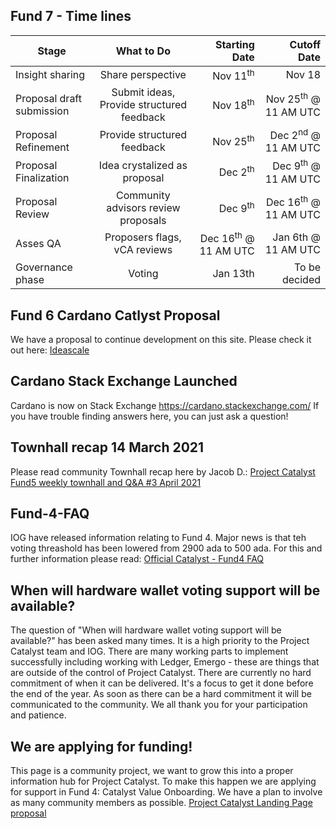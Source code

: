 ## Fund 7 - Time lines



| Stage                     | What to Do           | Starting Date | Cutoff Date  |
| ------------------------- |:--------------------:| ------------:|--------------:|
| Insight sharing           |Share perspective                             | Nov 11<sup>th</sup> |Nov 18|
| Proposal draft submission |Submit ideas, Provide structured feedback      | Nov 18<sup>th</sup> |Nov 25<sup>th</sup> @ 11 AM UTC|
| Proposal Refinement       |Provide structured feedback                   | Nov 25<sup>th</sup> |Dec 2<sup>nd</sup> @ 11 AM UTC|
|Proposal Finalization      |Idea crystalized as proposal                  | Dec 2<sup>th</sup>  |Dec 9<sup>th</sup> @ 11 AM UTC|
|Proposal Review            |Community advisors review proposals           | Dec 9<sup>th</sup>  |Dec 16<sup>th</sup> @ 11 AM UTC|
|Asses QA                   |Proposers flags, vCA reviews                  | Dec 16<sup>th</sup> @ 11 AM UTC   | Jan 6th @ 11 AM UTC|
|Governance phase           |Voting   |     Jan 13th   | To be decided|


## Fund 6 Cardano Catlyst Proposal

We have a proposal to continue development on this site. Please check it out here:
[Ideascale](https://cardano.ideascale.com/a/dtd/Community-Site-Development-AIM/369160-48088)

## Cardano Stack Exchange Launched

Cardano is now on Stack Exchange https://cardano.stackexchange.com/ If you have trouble finding answers here, you can just ask a question!

## Townhall recap 14 March 2021

Please read community Townhall recap here by Jacob D.:
[Project Catalyst Fund5 weekly townhall and Q&A #3 April 2021](/en/town-hall/210414%20Weekly%20Townhall_JD.html)

## Fund-4-FAQ

IOG have released information relating to Fund 4. Major news is that teh voting threashold has been lowered from 2900 ada to 500 ada. For this and further information please read:
[Official Catalyst - Fund4 FAQ](https://iohk.zendesk.com/hc/en-us/articles/900006490763)

## When will hardware wallet voting support will be available?

The question of "When will hardware wallet voting support will be available?" has been asked many times. It is a high priority to the Project Catalyst team and IOG. There are many working parts to implement successfully including working with Ledger, Emergo - these are things that are outside of the control of Project Catalyst. There are currently no hard commitment of when it can be delivered. It's a focus to get it done before the end of the year. As soon as there can be a hard commitment it will be communicated to the community. We all thank you for your participation and patience.

## We are applying for funding!

This page is a community project, we want to grow this into a proper information hub for Project Catalyst.
To make this happen we are applying for support in Fund 4: Catalyst Value Onboarding. We have a plan to involve as many
community members as possible.
[Project Catalyst Landing Page proposal](https://cardano.ideascale.com/a/dtd/Project-Catalyst-Landing-Page/341718-48088)
